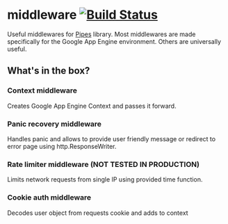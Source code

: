 # middleware [![Build Status](https://travis-ci.com/v3nom/middleware.svg?branch=master)](https://travis-ci.com/v3nom/middleware)
Useful middlewares for [Pipes](https://github.com/v3nom/pipes) library. Most middlewares are made specifically for the Google App Engine environment. Others are universally useful.

## What's in the box?

### Context middleware
Creates Google App Engine Context and passes it forward.

### Panic recovery middleware
Handles panic and allows to provide user friendly message or redirect to error page using http.ResponseWriter.

### Rate limiter middleware (NOT TESTED IN PRODUCTION)
Limits network requests from single IP using provided time function. 

### Cookie auth middleware
Decodes user object from requests cookie and adds to context
